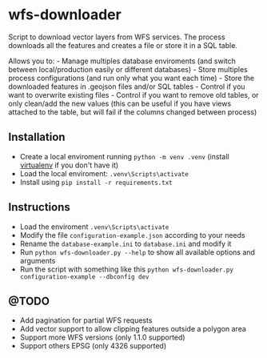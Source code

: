 # wfs-downloader
Script to download vector layers from WFS services. The process downloads all the features and creates a file or store it in a SQL table.

Allows you to:
    - Manage multiples database enviroments (and switch between local/production easily or different databases)
    - Store multiples process configurations (and run only what you want each time)
    - Store the downloaded features in .geojson files and/or SQL tables
    - Control if you want to overwrite existing files
    - Control if you want to remove old tables, or only clean/add the new values (this can be useful if you have views attached to the table, but will fail if the columns changed between process)

## Installation
- Create a local enviroment running `python -m venv .venv` (install [virtualenv](https://virtualenv.pypa.io/en/latest/) if you don't have it)
- Load the local enviroment: `.venv\Scripts\activate`
- Install using `pip install -r requirements.txt`

## Instructions
- Load the enviroment `.venv\Scripts\activate`
- Modify the file `configuration-example.json` according to your needs
- Rename the `database-example.ini` to `database.ini` and modify it
- Run `python wfs-downloader.py --help` to show all available options and arguments
- Run the script with something like this `python wfs-downloader.py configuration-example --dbconfig dev`

## @TODO
- Add pagination for partial WFS requests
- Add vector support to allow clipping features outside a polygon area
- Support more WFS versions (only 1.1.0 supported)
- Support others EPSG (only 4326 supported)